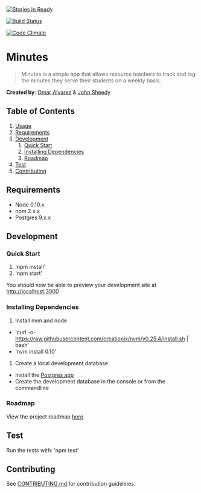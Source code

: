 [![Stories in Ready](https://badge.waffle.io/troops2devs/minutes.png?label=ready&title=Ready)](https://waffle.io/troops2devs/minutes)

[![Build Status](https://semaphoreci.com/api/v1/projects/f20441fe-f680-4297-b794-04fcd8b8be36/466891/badge.svg)](https://semaphoreci.com/omarca/minutes)

[![Code Climate](https://codeclimate.com/repos/558fa8126956801cfd00034f/badges/e9394efe62a5880319e6/gpa.svg)](https://codeclimate.com/repos/558fa8126956801cfd00034f/feed)

# Minutes

> Minutes is a simple app that allows resource teachers to track and log the minutes they serve their students on a weekly basis.

__Created by__: [Omar Alvarez](http://omar-a.com) & [John Sheedy](http://jtsheedy.branded.me)

## Table of Contents

1. [Usage](#Usage)
1. [Requirements](#requirements)
1. [Development](#development)
    1. [Quick Start](#quick-start)
    1. [Installing Dependencies](#installing-dependencies)
    1. [Roadmap](#roadmap)
1. [Test](#test)
1. [Contributing](#contributing)

## Requirements

- Node 0.10.x
- npm 2.x.x
- Postgres 9.x.x

## Development

### Quick Start
1. 'npm install'
1. 'npm start'

You should now be able to preview your development site at [http://localhost:3000](http://localhost:3000)

### Installing Dependencies
1. Install nvm and node  
  - 'curl -o- https://raw.githubusercontent.com/creationix/nvm/v0.25.4/install.sh | bash'
  - 'nvm install 0.10'
1. Create a local development database
  - Install the [Postgres app](http://postgresapp.com/)
  - Create the development database in the console or from the commandline

### Roadmap
View the project roadmap [here](https://github.com/troops2devs/minutes/issues)

## Test
Run the tests with:
'npm test'

## Contributing

See [CONTRIBUTING.md](CONTRIBUTING.md) for contribution guidelines.
